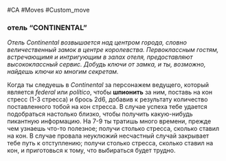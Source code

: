 #CA #Moves #Custom_move

### отель “CONTINENTAL”
*Отель Continental возвышается над центром города, словно величественный замок в центре королевства. Первоклассным гостям, встречающимя и интригующим в залах отеля, предоставляют высококлассный сервис. Добудь ключи от замка, и ты, возможно, найдешь ключи ко многим секретам.*

Когда ты следуешь в *Continental* за персонажем ведущего, который является *federal* или *político*, чтобы **шпионить** за ним, поставь на кон стресс (1-3 стресса) и брось 2d6, добавив к результату количество поставленного тобой на кон стресса. В случае успеха тебе удается подобраться настолько близко, чтобы получить какую-нибудь пикантную информацию. На 7-9 ты тратишь много времени, прежде чем узнаешь что-то полезное; получи столько стресса, сколько ставил на кон. В случае провала неуклюжий несчастный случай закрывает тебе путь к отступлению; получи столько стресса, сколько ставил на кон, и приготовься к тому, что выбираться будет трудно.